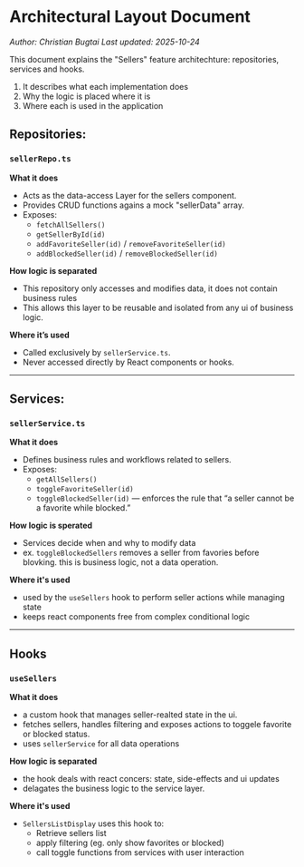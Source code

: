 # Architectural Layout Document
_Author: Christian Bugtai_
_Last updated: 2025-10-24_

This document explains the "Sellers" feature architechture: repositories, services and hooks.
1) It describes what each implementation does
2) Why the logic is placed where it is
3) Where each is used in the application

## Repositories:

### `sellerRepo.ts`

**What it does**

- Acts as the data-access Layer for the sellers component.
- Provides CRUD functions agains a mock "sellerData" array.
- Exposes:
    - `fetchAllSellers()`
    - `getSellerById(id)`
    - `addFavoriteSeller(id)` / `removeFavoriteSeller(id)`
    - `addBlockedSeller(id)` / `removeBlockedSeller(id)`
 
 **How logic is separated**

 - This repository only accesses and modifies data, it does not contain business rules
 - This allows this layer to be reusable and isolated from any ui of business logic.

 **Where it’s used**

- Called exclusively by `sellerService.ts`.  
- Never accessed directly by React components or hooks.

---

## Services:

### `sellerService.ts`

**What it does**

- Defines business rules and workflows related to sellers.  
- Exposes:
  - `getAllSellers()`
  - `toggleFavoriteSeller(id)`
  - `toggleBlockedSeller(id)` — enforces the rule that “a seller cannot be a favorite while blocked.”

**How logic is sperated**

- Services decide when and why to modify data
- ex. `toggleBlockedSellers` removes a seller from favories before blovking. this is business logic, not a data operation.

**Where it's used**

- used by the `useSellers` hook to perform seller actions while managing state
- keeps react components free from complex conditional logic

---

## Hooks

### `useSellers`

**What it does**

- a custom hook that manages seller-realted state in the ui.
- fetches sellers, handles filtering and exposes actions to toggele favorite or blocked status.
- uses `sellerService` for all data operations

**How logic is separated**

- the hook deals with react concers: state, side-effects and ui updates
- delagates the business logic to the service layer.

**Where it's used**

- `SellersListDisplay` uses this hook to:
    - Retrieve sellers list
    - apply filtering (eg. only show favorites or blocked)
    - call toggle functions from services with user interaction